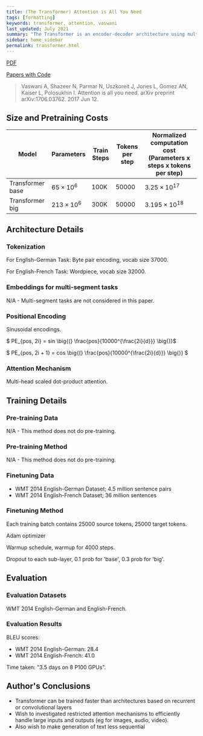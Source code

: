```yaml
---
title: (The Transformer) Attention is All You Need
tags: [formatting]
keywords: transformer, attention, vaswani
last_updated: July 2021
summary: "The Transformer is an encoder-decoder architecture using multi-layer attention-only layers."
sidebar: home_sidebar
permalink: transformer.html
---
```


[PDF](https://arxiv.org/pdf/1706.03762.pdf)

[Papers with Code](https://paperswithcode.com/paper/attention-is-all-you-need)

> Vaswani A, Shazeer N, Parmar N, Uszkoreit J, Jones L, Gomez AN, Kaiser L, Polosukhin I. Attention is all you need. arXiv preprint arXiv:1706.03762. 2017 Jun 12.

## Size and Pretraining Costs

|Model           |Parameters       |Train Steps|Tokens per step|Normalized computation cost (Parameters x steps x tokens per step)|
|----------------|-----------------|-----------|---------------|-------------------------------------------------------------|
|Transformer base|$65 \times 10^6$ |100K       |50000          |$3.25 \times 10^{17}$                                        |
|Transformer big |$213 \times 10^6$|300K       |50000          |$3.195 \times 10^{18}$                                       |

## Architecture Details

### Tokenization

For English-German Task:
Byte pair encoding, vocab size 37000.

For English-French Task:
Wordpiece, vocab size 32000.

### Embeddings for multi-segment tasks

N/A - Multi-segment tasks are not considered in this paper.

### Positional Encoding

Sinusoidal encodings.

$ PE_{pos, 2i} = sin \big{(} \frac{pos}{10000^{\frac{2i}{d}}} \big{)}$

$ PE_{pos, 2i + 1} = cos \big{(} \frac{pos}{10000^{\frac{2i}{d}}} \big{)} $

### Attention Mechanism

Multi-head scaled dot-product attention.

## Training Details

### Pre-training Data

N/A - This method does not do pre-training.

### Pre-training Method

N/A - This method does not do pre-training.

### Finetuning Data

* WMT 2014 English-German Dataset; 4.5 million sentence pairs
* WMT 2014 English-French Dataset; 36 million sentences

### Finetuning Method

Each training batch contains 25000 source tokens, 25000 target tokens.

Adam optimizer

Warmup schedule, warmup for 4000 steps.

Dropout to each sub-layer, 0.1 prob for 'base', 0.3 prob for 'big'.

## Evaluation

### Evaluation Datasets

WMT 2014 English-German and English-French.

### Evaluation Results

BLEU scores:

* WMT 2014 English-German: 28.4
* WMT 2014 English-French: 41.0

Time taken: "3.5 days on 8 P100 GPUs".

## Author's Conclusions

* Transformer can be trained faster than architectures based on recurrent or convolutional layers
* Wish to investigated restricted attention mechanisms to efficiently handle large inputs and outputs (eg for images, audio, video).
* Also wish to make generation of text less sequential
